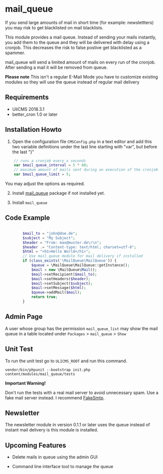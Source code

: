 # mail_queue

If you send large amounts of mail in short time (for example: newslettters) you may risk to get blacklisted on mail blacklists.

This module provides a mail queue. Instead of sending your mails instantly,
you add them to the queue and they will be delivered with delay using a cronjob. This decreases the risk to false postive get blacklisted as a spammer.

mail_queue will send a limited amount of mails on every run of the cronjob.
After sending a mail it will be removed from queue.

**Please note**
This isn't a regular E-Mail Mode you have to customize existing modules so they will use the queue instead of regular mail delivery

## Requirements

* UliCMS 2018.3.1
* better_cron 1.0 or later

## Installation Howto

1. Open the configuration file `CMSConfig.php` in a text editor and add this two variable definitions under the last line starting with "var", but before the last "}"

```php
	// runs a cronjob every x seconds
	var $mail_queue_interval = 5 * 60;
	// maximum amount of mails sent during an execution of the cronjob 
	var $mail_queue_limit = 5;
```

You may adjust the options as required.

2. Install [mail_queue](https://extend.ulicms.de/better_cron.html) package if not installed yet.

3. Install `mail_queue`

## Code Example

```php

		$mail_to = "john@doe.de";
		$subject = "My Subject";
		$header = "From: max@muster.de\r\n";
		$header .= "Content-type: text/html; charset=utf-8";
		$html = "<h1>Hello World</h1>";
		// Use mail_queue module for mail delivery if installed
        if (class_exists('\MailQueue\MailQueue')) {
            $queue = \MailQueue\MailQueue::getInstance();
            $mail = new \MailQueue\Mail();
            $mail->setRecipient($mail_to);
            $mail->setHeaders($header);
            $mail->setSubject($subject);
            $mail->setMessage($html);
            $queue->addMail($mail);
            return true;
        }

```

## Admin Page

A user whose group has the permission `mail_queue_list` may show the mail queue in a table located under `Packages` > `mail_queue` > `Show`

## Unit Test

To run the unit test go to `ULICMS_ROOT` and run this command.

`vendor/bin/phpunit --bootstrap init.php content/modules/mail_queue/tests`

**Important Warning!**

Don't run the tests with a real mail server to avoid unnecessary spam.
Use a fake mail server instead.
I recommend [FakeSmtp](http://nilhcem.com/FakeSMTP/).


## Newsletter

The newsletter module in version 0.1.1 or later uses the queue instead of instant mail delivery is this module is installed.

## Upcoming Features

* Delete mails in queue using the admin GUI

* Command line interface tool to manage the queue